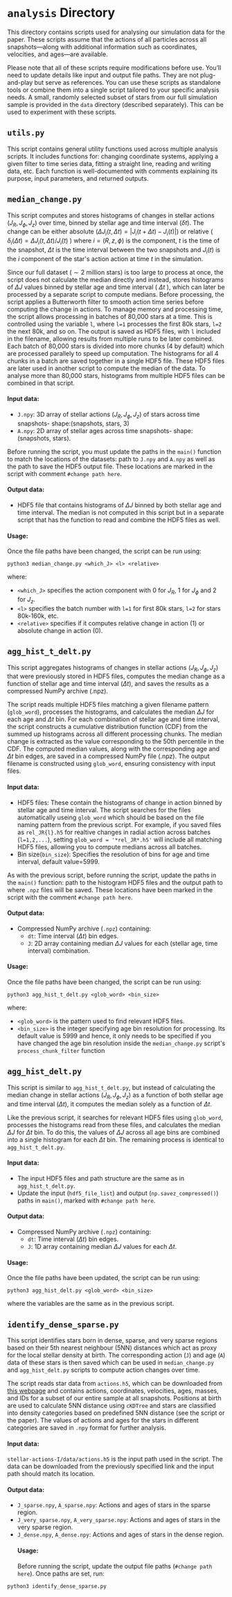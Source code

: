 # `analysis` Directory

This directory contains scripts used for analysing our simulation data for the paper. These scripts assume that the actions of all particles across all snapshots—along with additional information such as coordinates, velocities, and ages—are available.

Please note that all of these scripts require modifications before use. You’ll need to update details like input and output file paths. They are not plug-and-play but serve as references. You can use these scripts as standalone tools or combine them into a single script tailored to your specific analysis needs. A small, randomly selected subset of stars from our full simulation sample is provided in the `data` directory (described separately). This can be used to experiment with these scripts.

## `utils.py` 
This script contains general utility functions used across multiple analysis scripts. It includes functions for: changing coordinate systems, applying a given filter to time series data, fitting a straight line, reading and writing data, etc. Each function is well-documented with comments explaining its purpose, input parameters, and returned outputs.

## `median_change.py`
This script computes and stores histograms of changes in stellar actions ($J_R, J_{\phi}, J_z$) over time, binned by stellar age and time interval ($\delta t$). The change can be either absolute ($\Delta J_i (t,\Delta t) = \left | J_i(t+\Delta t) - J_i(t) \right |$) or relative ( $\delta_i (\Delta t) = \Delta J_i (t,\Delta t)/J_i(t)$ ) where $i = (R,z,\phi)$ is the component, $t$ is the time of the snapshot, $\Delta t$ is the time interval between the two snapshots and $J_i(t)$ is the $i$ component of the star's action action at time $t$ in the simulation.

  Since our full dataset ($\sim 2$ million stars) is too large to process at once, the script does not calculate the median directly and instead, stores histograms of $\Delta J$ values binned by stellar age and time interval ( $\Delta t$ ), which can later be processed by a separate script to compute medians. Before processing, the script applies a Butterworth filter to smooth action time series before computing the change in actions. To manage memory and processing time, the script allows processing in batches of 80,000 stars at a time. This is controlled using the variable `l`, where `l=1` processes the first 80k stars, `l=2` the next 80k, and so on. The output is saved as HDF5 files, with `l` included in the filename, allowing results from multiple runs to be later combined. Each batch of 80,000 stars is divided into more chunks (4 by default) which are processed parallely to speed up computation. The histograms for all 4 chunks in a batch are saved together in a single HDF5 file. These HDF5 files are later used in another script to compute the median of the data. To analyse more than 80,000 stars, histograms from multiple HDF5 files can be combined in that script.

  #### Input data:
  - `J.npy`: 3D array of stellar actions ($J_R, J_{\phi}, J_z$) of stars across time snapshots- shape:(snapshots, stars, 3)
  - `A.npy`: 2D array of stellar ages across time snapshots- shape: (snapshots, stars).
    
  Before running the script, you must update the paths in the `main()` function to match the locations of the datasets: path to `J.npy` and `A.npy` as well as the path to save the HDF5 output file. These locations are marked in the script with comment `#change path here`.
#### Output data:
- HDF5 file that contains histograms of $\Delta J$ binned by both stellar age and time interval. The median is not computed in this script but in a separate script that has the function to read and combine the HDF5 files as well.
#### Usage:
Once the file paths have been changed, the script can be run using:
```
python3 median_change.py <which_J> <l> <relative>
```
where:
- `<which_J>` specifies the action component with 0 for $J_R$, 1 for $J_{\phi}$ and 2 for $J_z$.
- `<l>` specifies the batch number with `l=1` for first 80k stars, `l=2` for stars 80k-160k, etc.
- `<relative>` specifies if it computes relative change in action (1) or absolute change in action (0).

## `agg_hist_t_delt.py`
This script aggregates histograms of changes in stellar actions ($J_R, J_{\phi}, J_z$) that were previously stored in HDF5 files, computes the median change as a function of stellar age and time interval ($\Delta t$), and saves the results as a compressed NumPy archive (.npz).

The script reads multiple HDF5 files matching a given filename pattern (`glob_word`), processes the histograms, and calculates the median $\Delta J$ for each age and $\Delta t$ bin. For each combination of stellar age and time interval, the script constructs a cumulative distribution function (CDF) from the summed up histograms across all different processing chunks. The median change is extracted as the value corresponding to the 50th percentile in the CDF. The computed median values, along with the corresponding age and $\Delta t$ bin edges, are saved in a compressed NumPy file (.npz). The output filename is constructed using `glob_word`, ensuring consistency with input files.

#### Input data:
- HDF5 files: These contain the histograms of change in action binned by stellar age and time interval. The script searches for the files automatically useing `glob_word` which should be based on the file naming pattern from the previous script. For example, if you saved files as `rel_JR{l}.h5` for realtive changes in radial action across batches (`l=1,2,...`), setting `glob_word = '*rel_JR*.h5'` will include all matching HDF5 files, allowing you to compute medians across all batches.
- Bin size(`bin_size`): Specifies the resolution of bins for age and time interval, default value=5999.
  
As with the previous script, before running the script, update the paths in the `main()` function: path to the histogram HDF5 files and the output path to where `.npz` files will be saved. These locations have been marked in the script with the comment `#change path here`.
#### Output data:
- Compressed NumPy archive (`.npz`) containing:
  - `dt`: Time interval ($\Delta t$) bin edges.
  - `J`: 2D array containing median $\Delta J$ values for each (stellar age, time interval) combination.
#### Usage:
Once the file paths have been changed, the script can be run using:
```
python3 agg_hist_t_delt.py <glob_word> <bin_size>
```
where:
- `<glob_word>` is the pattern used to find relevant HDF5 files.
- `<bin_size>` is the integer specifying age bin resolution for processing. Its default value is 5999 and hence, it only needs to be specified if you have changed the age bin resolution inside the `median_change.py` script's `process_chunk_filter` function

## `agg_hist_delt.py`
This script  is similar to `agg_hist_t_delt.py`, but instead of calculating the median change in stellar actions ($J_R, J_{\phi}, J_z$) as a function of both stellar age and time interval ($\Delta t$), it computes the median solely as a function of $\Delta t$.

Like the previous script, it searches for relevant HDF5 files using `glob_word`, processes the histograms read from these files, and calculates the median $\Delta J$ for $\Delta t$ bin. To do this, the values of $\Delta J$ across all age bins are combined into a single histogram for each $\Delta t$ bin. The remaining process is identical to `agg_hist_t_delt.py`.

#### Input data:
- The input HDF5 files and path structure are the same as in `agg_hist_t_delt.py`.
- Update the input (`hdf5_file_list`) and output (`np.savez_compressed()`) paths in `main()`, marked with `#change path here`.
#### Output data:
- Compressed NumPy archive (`.npz`) containing:
  - `dt`: Time interval ($\Delta t$) bin edges.
  - `J`: 1D array containing median $\Delta J$ values for each $\Delta t$.
#### Usage:
Once the file paths have been updated, the script can be run using:
```
python3 agg_hist_delt.py <glob_word> <bin_size>
```
where the variables are the same as in the previous script.

## `identify_dense_sparse.py`
This script identifies stars born in dense, sparse, and very sparse regions based on their 5th nearest neighbour (5NN) distances which act as proxy for the local stellar density at birth. The corresponding action (`J`) and age (`A`) data of these stars is then saved which can be used in `median_change.py` and `agg_hist_delt.py` scripts to compute action changes over time. 

The script reads star data from `actions.h5`, which can be downloaded from [this webpage](https://www.mso.anu.edu.au/~arunima/stellar-actions-I-data/) and contains actions, coordinates, velocities, ages, masses, and IDs for a subset of our entire sample at all snapshots. Positions at birth are used to calculate 5NN distance using `cKDTree` and stars are classified into density categories based on predefined 5NN distance (see the script or the paper). The values of actions and ages for the stars in different categories are saved in `.npy` format for further analysis.
#### Input data:
`stellar-actions-I/data/actions.h5` is the input path used in the script. The data can be downloaded from the previously specified link and the input path should match its location.
#### Output data:
- `J_sparse.npy`, `A_sparse.npy`: Actions and ages of stars in the sparse region.
- `J_very_sparse.npy`, `A_very_sparse.npy`: Actions and ages of stars in the very sparse region.
- `J_dense.npy`, `A_dense.npy`: Actions and ages of stars in the dense region.
  #### Usage:
  Before running the script, update the output file paths (`#change path here`). Once paths are set, run:
```
python3 identify_dense_sparse.py
  ```

